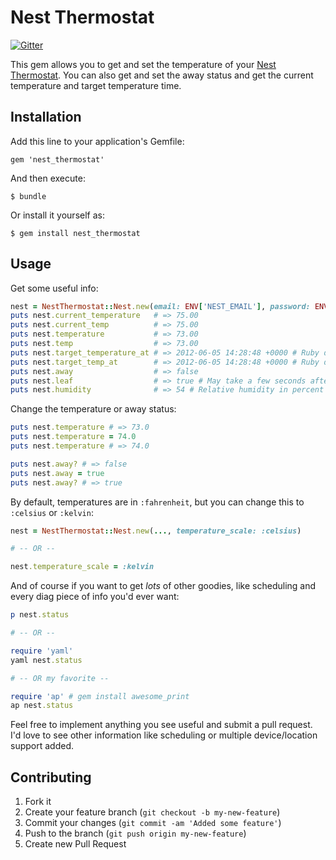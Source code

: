 # Nest Thermostat

[![Gitter](https://badges.gitter.im/Join%20Chat.svg)](https://gitter.im/ericboehs/nest_thermostat?utm_source=badge&utm_medium=badge&utm_campaign=pr-badge&utm_content=badge)

This gem allows you to get and set the temperature of your [Nest Thermostat](https://nest.com/thermostat). You can also get and set the away status and get the current temperature and target temperature time.


## Installation

Add this line to your application's Gemfile:

    gem 'nest_thermostat'

And then execute:

    $ bundle

Or install it yourself as:

    $ gem install nest_thermostat


## Usage

Get some useful info:
```ruby
nest = NestThermostat::Nest.new(email: ENV['NEST_EMAIL'], password: ENV['NEST_PASS'])
puts nest.current_temperature   # => 75.00
puts nest.current_temp          # => 75.00
puts nest.temperature           # => 73.00
puts nest.temp                  # => 73.00
puts nest.target_temperature_at # => 2012-06-05 14:28:48 +0000 # Ruby date object or false
puts nest.target_temp_at        # => 2012-06-05 14:28:48 +0000 # Ruby date object or false
puts nest.away                  # => false
puts nest.leaf                  # => true # May take a few seconds after a temp change
puts nest.humidity              # => 54 # Relative humidity in percent
```

Change the temperature or away status:
```ruby
puts nest.temperature # => 73.0
puts nest.temperature = 74.0
puts nest.temperature # => 74.0

puts nest.away? # => false
puts nest.away = true
puts nest.away? # => true
```

By default, temperatures are in `:fahrenheit`, but you can change this to `:celsius` or `:kelvin`:
```ruby
nest = NestThermostat::Nest.new(..., temperature_scale: :celsius)

# -- OR --

nest.temperature_scale = :kelvin
```

And of course if you want to get *lots* of other goodies, like scheduling and every diag piece of info you'd ever want:
```ruby
p nest.status

# -- OR --

require 'yaml'
yaml nest.status

# -- OR my favorite --

require 'ap' # gem install awesome_print
ap nest.status
```
Feel free to implement anything you see useful and submit a pull request. I'd love to see other information like scheduling or multiple device/location support added.


## Contributing

1. Fork it
2. Create your feature branch (`git checkout -b my-new-feature`)
3. Commit your changes (`git commit -am 'Added some feature'`)
4. Push to the branch (`git push origin my-new-feature`)
5. Create new Pull Request
